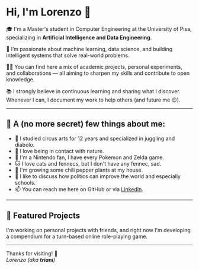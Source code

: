 <!--
**trianitriani/trianitriani** is a ✨ _special_ ✨ repository because its `README.md` (this file) appears on your GitHub profile.

Here are some ideas to get you started:

- 🔭 I’m currently working on ...
- 🌱 I’m currently learning ...
- 👯 I’m looking to collaborate on ...
- 🤔 I’m looking for help with ...
- 💬 Ask me about ...
- 📫 How to reach me: ...
- 😄 Pronouns: ...
- ⚡ Fun fact: ...
-->

# Hi, I'm Lorenzo 👋

🎓 I'm a Master's student in Computer Engineering at the University of Pisa, specializing in **Artificial Intelligence and Data Engineering**.

🧠 I’m passionate about machine learning, data science, and building intelligent systems that solve real-world problems. 

👨‍💻 You can find here a mix of academic projects, personal experiments, and collaborations — all aiming to sharpen my skills and contribute to open knowledge.

📚 I strongly believe in continuous learning and sharing what I discover. Whenever I can, I document my work to help others (and future me 😉).

---

## 📌 A (no more secret) few things about me:

- 🤹 I studied circus arts for 12 years and specialized in juggling and diabolo.
- 🌳 I love being in contact with nature.
- 👾 I'm a Nintendo fan, I have every Pokemon and Zelda game.
- 🐱 I love cats and fennecs, but I don't have any fennec, sad.
- 🌱 I'm growing some chili pepper plants at my house.
- 💬 I like to discuss how politics can improve the world and especially schools.
- 📫 You can reach me here on GitHub or via [LinkedIn](https://www.linkedin.com/in/lorenzovaltriani/).

---

## 📁 Featured Projects

I'm working on personal projects with friends, and right now I'm developing a compendium for a turn-based online role-playing game.

---

Thanks for visiting! 🚀  
_Lorenzo (aka **triani**)_
